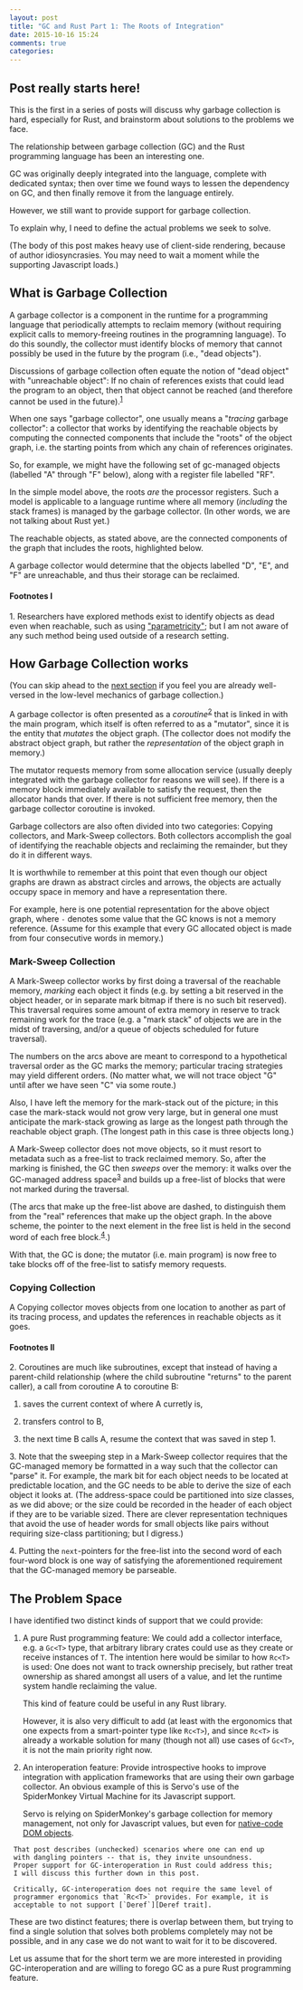 ```yaml
---
layout: post
title: "GC and Rust Part 1: The Roots of Integration"
date: 2015-10-16 15:24
comments: true
categories:
---
```


<script>
function digraph(content) {
    return 'digraph { bgcolor="transparent"; ' +
      ' overlap="false"; ' +  // if left out, nodes may overlap
      ' start=0; ' +          // seed the RNG (for consistency)
      '\n' + content  + '}';
}

function lr_digraph(content) {
    return digraph('rankdir="LR"; '+content);
}

function make_regfile(rf_id) {
    var rf = {
        id: rf_id,
        label: "<id>" + rf_id + " | <r0>r0 | <r1>r1 | <r2>r2 | <r3>r3",
        shape: "record"
    };

    rf.link = function(source, target) {
        if (!(0 <= source <= 3)) {
            console.error("unknown regfile source: "+source);
        }
        this['r'+source] = {
            source_port: ':r'+source+':e',
            target: target,
            is_edge: true,
        };
    }

    return rf;
}

function simple_gc_structure() {
    var rf = make_regfile("RF");
    var a = { id: "A" };
    var b = { id: "B" };
    var c = { id: "C" };
    var d = { id: "D" };
    var e = { id: "E" };
    var f = { id: "F" };
    var g = { id: "G" };
    b.f0 = c;
    d.f0 = a;
    d.f1 = e;
    e.f0 = f;
    f.f0 = e;
    c.f0 = g;

    rf.link(0, a);
    rf.link(1, b);
    rf.link(3, c);

    return [rf, d];
}

function copied_gc_structure() {
    var rf = make_regfile("RF");
    var a = { id: "A" };
    var b = { id: "B" };
    var c = { id: "C" };
    var d = { id: "D" };
    var e = { id: "E" };
    var f = { id: "F" };
    var g = { id: "G" };

    var a2 = { id: "A2", label: "A'" };
    var b2 = { id: "B2", label: "B'" };
    var c2 = { id: "C2", label: "C'" };
    var g2 = { id: "G2", label: "G'" };

    b.f0 = c;
    c.f0 = g;
    d.f0 = a;
    d.f1 = e;
    e.f0 = f;
    f.f0 = e;

    b2.f0 = c2;
    c2.f0 = g2;

    a.fwd = dashed_edge(a2);
    b.fwd = dashed_edge(b2);
    c.fwd = dashed_edge(c2);
    g.fwd = dashed_edge(g2);

    rf.link(0, a2);
    rf.link(1, b2);
    rf.link(3, c2);

    return [rf, d, a, b, c];
}

function simple_gc2() {
    var [rf, d] = simple_gc_structure();
    // for_each_reachable([d], hide, hide);
    // for_each_reachable([rf], unhide);
    var content = render_objects([rf, d]);
    return lr_digraph(content);
}

// Warning: I have not yet managed to get `options` to work.
function post_graph(target, g, options) {
    var elem = document.getElementById(target)
    // elem.innerHTML += "<code>" + g + "</code>"
    if (options) {
        elem.innerHTML += Viz(g, options);
    } else {
        elem.innerHTML += Viz(g, "svg");
    }
}

function post_objects(target, objects) {
    var g = lr_digraph(render_objects(objects));
    var elem = document.getElementById(target)
    // elem.innerHTML += "<code>" + g + "</code>"
    elem.innerHTML += Viz(g, "svg")
}
</script>

<script src="/javascripts/viz.js" charset="utf-8"></script>
<script src="/javascripts/js_to_dot.js" charset="utf-8"></script>

<p id="target_anchor1"></p>
<script>
var [rf, d] = simple_gc_structure();
var content = render_objects([rf]);
post_graph("target_anchor1", lr_digraph(content));
</script>

## Post really starts here!

This is the first in a series of posts will discuss why garbage
collection is hard, especially for Rust, and brainstorm about
solutions to the problems we face.

The relationship between garbage collection (GC) and the Rust
programming language has been an interesting one.

GC was originally deeply integrated into the language, complete with
dedicated syntax; then over time we found ways to lessen the
dependency on GC, and then finally remove it from the language
entirely.

However, we still want to provide support for garbage collection.

To explain why, I need to define the actual problems we seek to solve.

<!-- more -->

(The body of this post makes heavy use of client-side rendering,
because of author idiosyncrasies.  You may need to wait a moment while
the supporting Javascript loads.)

<script src="/javascripts/viz.js" charset="utf-8"></script>

## What is Garbage Collection

A garbage collector is a component in the runtime for a programming
language that periodically attempts to reclaim memory (without
requiring explicit calls to memory-freeing routines in the programning
language). To do this soundly, the collector must identify blocks of
memory that cannot possibly be used in the future by the program
(i.e., "dead objects").

Discussions of garbage collection often equate the notion of "dead
object" with "unreachable object": If no chain of references exists
that could lead the program to an object, then that object cannot be
reached (and therefore cannot be used in the future).<sup>[1](#footnote1)</sup>

When one says "garbage collector", one usually means a "*tracing*
garbage collector": a collector that works by identifying the
reachable objects by computing the connected
components that include the "roots" of the object graph, i.e. the starting points from
which any chain of references originates.

So, for example, we might have the following set of
gc-managed objects (labelled "A" through "F" below),
along with a register file labelled "RF".

<p id="target_anchor2"></p>
<script>
post_objects("target_anchor2", simple_gc_structure());
</script>

In the simple model above, the roots *are* the processor
registers. Such a model is applicable to a language runtime where all
memory (*including* the stack frames) is managed by the garbage
collector. (In other words, we are not talking about Rust yet.)

The reachable objects, as stated above, are the connected
components of the graph that includes the roots, highlighted
below.

<p id="target_anchor3"></p>
<script>
// Overriding the `highlight` I put into js_to_dot.js
function highlight(object) {
    object.penwidth = "3.0";
    return object;
}

var objects = simple_gc_structure();
for_each_reachable([objects[0]], highlight, highlight);
post_objects("target_anchor3", objects);
</script>

A garbage collector would determine that the objects
labelled "D", "E", and "F" are unreachable, and thus
their storage can be reclaimed.

#### Footnotes I

<a name="footnote1">1.</a> Researchers have explored methods exist to
identify objects as dead even when reachable, such as using
["parametricity"][collecting-more-garbage]; but I am not aware of any
such method being used outside of a research setting.

[collecting-more-garbage]: http://pop-art.inrialpes.fr/~fradet/PDFs/LISP94.pdf

## How Garbage Collection works
[how-gc-works]: #how-garbage-collection-works

(You can skip ahead to the [next section][problem-space] if you feel
you are already well-versed in the low-level mechanics of garbage
collection.)

A garbage collector is often presented as a
*coroutine*<sup>[2](#footnote2)</sup> that is linked in with the main
program, which itself is often referred to as a "mutator", since it is
the entity that *mutates* the object graph.  (The collector does not
modify the abstract object graph, but rather the *representation* of
the object graph in memory.)

The mutator requests memory from some allocation service (usually deeply
integrated with the garbage collector for reasons we will see).
If there is a memory block immediately available to satisfy the request,
then the allocator hands that over. If there is not sufficient free
memory, then the garbage collector coroutine is invoked.

Garbage collectors are also often divided into two categories: Copying
collectors, and Mark-Sweep collectors. Both collectors accomplish the
goal of identifying the reachable objects and reclaiming the
remainder, but they do it in different ways.

It is worthwhile to remember at this point that even though our object
graphs are drawn as abstract circles and arrows, the objects are
actually occupy space in memory and have a representation there.

For example, here is one potential representation for the above object
graph, where ` - ` denotes some value that the GC knows is not a
memory reference. (Assume for this example that every GC allocated
object is made from four consecutive words in memory.)

<script>
function make_memory_label(count, name_callback, val_callback) {
    var addresses = "ADDRESS";
    var contents = "CONTENT";
    var saw_one = true;
    for (i = 0; i < count; i++) {
        if (saw_one) { addresses += " | "; contents += " | ";}
        var name;
        if (name_callback) {
            name = name_callback(i);
        } else {
            name = "0x1";
            name += ("0000" + (i * 8).toString(16)).slice(-4);
        }
        addresses += name;
        if (val_callback) { contents += val_callback(i, name); }
        saw_one = true;
    }
    var label = "{ { " + addresses + " } | { " + contents + " } }";
    return label;
}

function make_memory_addr_val(state) {
var marks = state.marked;
var swept = state.swept;

var addr1=[
          "<nd> 0x10000 (D) \\l",
          "0x10004 \\l",
          "0x10008 \\l",
          "0x1000c \\l",
          "<na> 0x10010 (A) \\l",
          "0x10014 \\l",
          "0x10018 \\l",
          "0x1001c \\l",
          "<ne> 0x10020 (E) \\l",
          "0x10024 \\l",
          "0x10028 \\l",
          "0x1002c \\l",
          "<nb> 0x10030 (B) \\l",
          "0x10034 \\l",
          "0x10038 \\l",
          "0x1003c \\l",
         ];
var addr2 = [
          "<nc> 0x10040 (C) \\l",
          "0x10044 \\l",
          "0x10048 \\l",
          "0x1004c \\l",
          "<ny> 0x10050 \\l",
          "0x10054 \\l",
          "0x10058 \\l",
          "0x1005c \\l",
          "<nf> 0x10060 (F) \\l",
          "0x10064 \\l",
          "0x10068 \\l",
          "0x1006c \\l",
          "<ng> 0x10070 (G) \\l",
          "0x10074 \\l",
          "0x10078 \\l",
          "0x1007c \\l",
         ];
var val1 = [
           (swept ? "<vd> (free) " : "<vd> (header)"), // D
           (swept ? "<f0> 0x10020" : "<dpa> 0x10010"),
           (swept ? " - "          : "<dpe> 0x10020"),
           " - ",

           (marks ? "<va> (marked)" : "<va> (header)"), // A
           " - ",
           " - ",
           " - ",

           (swept ? "<ve> (free) " : "<ve> (header)"), // (E)
           (swept ? "<f1> 0x10050" : "<epf> 0x10060"),
           " - ",
           " - ",

           (marks ? "<vb> (marked)" : "<vb> (header)"), // (B)
           "<bpc> 0x10040",
           " - ",
           " - ",
          ];
var val2 = [
           (marks ? "<vc> (marked)" : "<vc> (header)"), // (C)
           "<cpg> 0x10070",
           " - ",
           " - ",

           (swept ? "<vy> (free) " : "<vy> (header)"), // unused
           (swept ? "<f2> 0x10060" : " - "),
           " - ",
           " - ",

           (swept ? "<vf> (free) " : "<vf> (header)"), // (F)
           (swept ? "<f3> null " : " - "),
           (swept ? " - "          : "<fpe> 0x10020"),
           " - ",

           (marks ? "<vg> (marked)" : "<vg> (header) "), // (G)
           " - ",
           " - ",
           " - ",
          ];

    return [addr1, val1, addr2, val2];
}
</script>

<script>
function make_graph_in_memory(options) {
    var original = options.original;
    var marking  = options.marking;
    var marked = options.marked;
    var swept  = options.swept;
    var free_list = options.free_list;

    var rf = make_regfile("RF");
    var addrval = make_memory_addr_val(options);
    var addr1 = addrval[0];
    var val1 = addrval[1];
    var addr2 = addrval[2];
    var val2 = addrval[3];

    rf.label = "<id>RF | { { <r0>r0 | <r1>r1 | <r2>r2 | <r3>r3 } | " +
        "{ <r0v>0x10010 | <r1v>0x10030 | <r2v> | <r3v>0x10040 } }";
    rf.pos = "0,500!";
    var graph_in_memory = ['digraph { node [fontsize=8]; ',
        'bgcolor="transparent";',
        'layout="neato"; inputscale=72;',
        // 'overlap="false";',
        // 'node [ pin=true ];',
        'rankdir="LR";',
        'nodesep=1.2;',
        // 'rank="same";',
        'splines="curved";',
        // 'node [font = "10px Monospace"];',
        render_node(rf),
        'mem1 [shape="record",',
        'pos="120,500!",',
        'label=\"'+make_memory_label(16,
            function (i) { return addr1[i]; },
            function (i, addr) { return val1[i]; })+'\",',
        '];',
        'hidden_ra  [ pos="-50,550!", shape="point", label="", width=0 ];',
        'hidden_rb  [ pos="-50,450!", shape="point", label="", width=0 ];',
        'hidden_rc  [ pos="-30,660!", shape="point", label="", width=0 ];',
        'hidden_da  [ pos="200,590!", shape="point", label="", width=0 ];',
        'hidden_de  [ pos="200,540!", shape="point", label="", width=0 ];',
        'hidden_bc  [ pos="220,590!", shape="point", label="", width=0 ];',
        'hidden_cg  [ pos="375,590!", shape="point", label="", width=0 ];',
        'hidden_fe1 [ pos="375,350!", shape="point", label="", width=0 ];',
        'hidden_fe2 [ pos="25,350!", shape="point", label="", width=0 ];',
        'hidden_yf [ pos="375,500!", shape="point", label="", width=0 ];',
        'hidden_fz [ pos="375,450!", shape="point", label="", width=0 ];',
        free_list ? 'free_list [ pos="0,620!", shape="rectangle", label="free-list" ];' : '',
        'mem2 [shape="record",',
        'pos="300,500!",',
        'label=\"'+make_memory_label(16,
            function (i) { return addr2[i]; },
            function (i, addr) { return val2[i]; })+'\",',
        '];',
        // !marking ? 'RF:r0:w -> hidden_ra [arrowhead="none"];' : 'RF:r0:w -> hidden_ra [arrowhead="none",penwidth=3.0];',
        // !marking ? 'hidden_ra -> mem1:na:w;' : 'hidden_ra -> mem1:na:w [label="1", penwidth=3.0];',
        !marking ? 'RF:r0v:e -> mem1:na:w;' : 'RF:r0v:e -> mem1:na:w [label="1", penwidth=3.0];',
        !marking ? 'RF:r1:w -> hidden_rb [arrowhead="none"];' : 'RF:r1:w -> hidden_rb [arrowhead="none",penwidth=3.0];',
        !marking ? 'hidden_rb -> mem1:nb:w;' : 'hidden_rb -> mem1:nb:w [label="2", penwidth=3.0,penwidth=3.0];',
        !marking ? 'RF:r3:w -> hidden_rc [arrowhead="none"];' : 'RF:r3:w -> hidden_rc [arrowhead="none",penwidth=3.0];',
        !marking ? 'hidden_rc -> mem2:nc:w;' : 'hidden_rc -> mem2:nc:w [label="5", penwidth=3.0];',
        original ? 'mem1:dpa:e -> hidden_da [arrowhead="none"];' : '',
        original ? 'hidden_da -> mem1:va:e;' : '',
        original ? 'mem1:dpe:e -> hidden_de [arrowhead="none"];' : '',
        original ? 'hidden_de -> mem1:ve:e;' : '',
        original ? 'mem1:epf:e -> mem2:nf:w;' : '',
        !marking ? 'mem1:bpc:e -> hidden_bc [arrowhead="none"];' :
                 'mem1:bpc:e -> hidden_bc [arrowhead="none", label="3", penwidth=3.0];',
        !marking ? 'hidden_bc -> mem2:nc:w;' : 'hidden_bc -> mem2:nc:w [penwidth=3.0];',
        !marking ? 'mem2:cpg:e -> hidden_cg [arrowhead="none"];' :
                 'mem2:cpg:e -> hidden_cg [arrowhead="none", label="4", penwidth=3.0];',
        !marking ? 'hidden_cg -> mem2:vg:e;' : 'hidden_cg -> mem2:vg:e [penwidth=3.0];',
        original? 'mem2:fpe:e -> hidden_fe1 [arrowhead="none"];' : '',
        original ? 'hidden_fe1 -> hidden_fe2 [arrowhead="none"];' : '',
        original ? 'hidden_fe2 -> mem1:ne:w' : '',
        free_list ? 'free_list -> mem1:nd:w [style="dashed",penwidth=3.0]' : '',
        free_list ? 'mem1:f0:e -> hidden_de [style="dashed",penwidth=3.0, arrowhead="none"]' : '',
        free_list ? 'hidden_de -> mem1:ve:e [style="dashed",penwidth=3.0]' : '',
        free_list ? 'mem1:f1:e -> mem2:ny:w [style="dashed",penwidth=3.0]' : '',
        free_list ? 'mem2:f2:e -> hidden_yf [style="dashed",penwidth=3.0, arrowhead="none"]' : '',
        free_list ? 'hidden_yf -> mem2:vf:e [style="dashed",penwidth=3.0]' : '',

        '}'].join('\n');

    return graph_in_memory;
}
</script>

<p id="target_anchor4"></p>
<script>
var graph_in_memory = make_graph_in_memory({original:true});
post_graph("target_anchor4", graph_in_memory);
</script>

### Mark-Sweep Collection

A Mark-Sweep collector works by first doing a traversal of the
reachable memory, *marking* each object it finds (e.g. by setting a
bit reserved in the object header, or in separate mark bitmap if there
is no such bit reserved). This traversal requires some amount of extra
memory in reserve to track remaining work for the trace (e.g. a "mark
stack" of objects we are in the midst of traversing, and/or a queue of
objects scheduled for future traversal).

<p id="target_anchor5"></p>
<script>
var graph_in_memory = make_graph_in_memory({marking:true, marked:true});
post_graph("target_anchor5", graph_in_memory);
</script>

The numbers on the arcs above are meant to correspond to a
hypothetical traversal order as the GC marks the memory; particular
tracing strategies may yield different orders. (No matter what, we
will not trace object "G" until after we have seen "C" via some
route.)

Also, I have left the
memory for the mark-stack out of the picture; in this case the
mark-stack would not grow very large, but in general one must
anticipate the mark-stack growing as large as the longest path through
the reachable object graph. (The longest path in this case is three
objects long.)

A Mark-Sweep collector does not move objects, so it must resort to
metadata such as a free-list to track reclaimed memory.  So, after the
marking is finished, the GC then *sweeps* over the memory: it walks
over the GC-managed address space<sup>[3](#footnote3)</sup> and
builds up a free-list of blocks that were not marked during the traversal.

<p id="target_anchor6"></p>
<script>
var graph_in_memory = make_graph_in_memory({marked:true, swept: true, free_list: true});
post_graph("target_anchor6", graph_in_memory);
</script>

(The arcs that make up the free-list above are dashed, to distinguish
them from the "real" references that make up the object graph. In the
above scheme, the pointer to the next element in the free list is held
in the second word of each free block.<sup>[4](#footnote4)</sup>.)

With that, the GC is done; the mutator (i.e. main program) is now free
to take blocks off of the free-list to satisfy memory requests.

### Copying Collection

A Copying collector moves objects from one location to another as part
of its tracing process, and updates the references in reachable
objects as it goes.


<p id="target_anchor7"></p>
<script>
var objects = copied_gc_structure();
post_objects("target_anchor7", objects);
</script>

#### Footnotes II

<a name="footnote2">2.</a> Coroutines are much like subroutines,
except that instead of having a parent-child relationship (where the
child subroutine "returns" to the parent caller), a call from
coroutine A to coroutine B:

  1. saves the current context of where A curretly is,

  2. transfers control to B,

  3. the next time B calls A, resume the context that was saved in step 1.

<a name="footnote3">3.</a> Note that the sweeping step in a Mark-Sweep
collector requires that the GC-managed memory be formatted in a way
such that the collector can "parse" it. For example, the mark bit for
each object needs to be located at predictable location, and the GC
needs to be able to derive the size of each object it looks at. (The
address-space could be partitioned into size classes, as we did above;
or the size could be recorded in the header of each object if they are
to be variable sized. There are clever representation techniques that
avoid the use of header words for small objects like pairs without
requiring size-class partitioning; but I digress.)

<a name="footnote4">4.</a> Putting the `next`-pointers for the
free-list into the second word of each four-word block is one way of
satisfying the aforementioned requirement that the GC-managed memory
be parseable.

## The Problem Space
[problem-space]: #the-problem-space

I have identified two distinct kinds of support that we could provide:

  1. A pure Rust programming feature: We could add a collector
     interface, e.g. a `Gc<T>` type, that arbitrary library crates
     could use as they create or receive instances of `T`. The
     intention here would be similar to how `Rc<T>` is used: One does
     not want to track ownership precisely, but rather treat ownership
     as shared amongst all users of a value, and let the runtime
     system handle reclaiming the value.

     This kind of feature could be useful in any Rust library.

     However, it is also very difficult to add (at least with the
     ergonomics that one expects from a smart-pointer type like
     `Rc<T>`), and since `Rc<T>` is already a workable solution for
     many (though not all) use cases of `Gc<T>`, it is not the main
     priority right now.

  2. An interoperation feature: Provide introspective hooks to improve
     integration with application frameworks that are using their own
     garbage collector. An obvious example of this is Servo's use of
     the SpiderMonkey Virtual Machine for its Javascript support.

     Servo is relying on SpiderMonkey's garbage collection for memory
     management, not only for Javascript values, but even for
     [native-code DOM objects][servo post].

[servo post]: https://blog.mozilla.org/research/2014/08/26/javascript-servos-only-garbage-collector/

     That post describes (unchecked) scenarios where one can end up
     with dangling pointers -- that is, they invite unsoundness.
     Proper support for GC-interoperation in Rust could address this;
     I will discuss this further down in this post.

     Critically, GC-interoperation does not require the same level of
     programmer ergonomics that `Rc<T>` provides. For example, it is
     acceptable to not support [`Deref`][Deref trait].

[Deref trait]: https://doc.rust-lang.org/std/ops/trait.Deref.html

These are two distinct features; there is overlap between them, but
trying to find a single solution that solves both problems completely
may not be possible, and in any case we do not want to wait for it to
be discovered.

Let us assume that for the short term we are more interested in
providing GC-interoperation and are willing to forego GC as a pure
Rust programming feature.

<script src="/javascripts/viz.js" charset="utf-8"></script>

